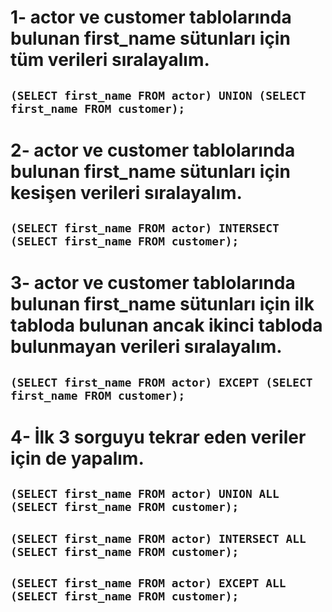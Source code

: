 # 1-  actor ve customer tablolarında bulunan first_name sütunları için tüm verileri sıralayalım.
##   `(SELECT first_name FROM actor) UNION (SELECT first_name FROM customer);`

# 2-  actor ve customer tablolarında bulunan first_name sütunları için kesişen verileri sıralayalım.
##   `(SELECT first_name FROM actor) INTERSECT (SELECT first_name FROM customer);`

# 3-  actor ve customer tablolarında bulunan first_name sütunları için ilk tabloda bulunan ancak ikinci tabloda bulunmayan verileri    sıralayalım.
##   `(SELECT first_name FROM actor) EXCEPT (SELECT first_name FROM customer);`

# 4-  İlk 3 sorguyu tekrar eden veriler için de yapalım.
##   `(SELECT first_name FROM actor) UNION ALL (SELECT first_name FROM customer);`
##   `(SELECT first_name FROM actor) INTERSECT ALL (SELECT first_name FROM customer);`
##   `(SELECT first_name FROM actor) EXCEPT ALL (SELECT first_name FROM customer);`
